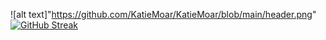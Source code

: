 ![alt text]"https://github.com/KatieMoar/KatieMoar/blob/main/header.png"
[![GitHub Streak](https://github-readme-streak-stats.herokuapp.com?user=KatieMoar&theme=nightowl&hide_border=true&date_format=M%20j%5B%2C%20Y%5D)](https://git.io/streak-stats)
